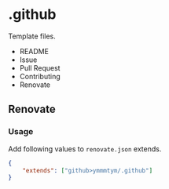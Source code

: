 # .github

Template files.

- README
- Issue
- Pull Request
- Contributing
- Renovate

## Renovate

### Usage

Add following values to `renovate.json` extends.

```json
{
    "extends": ["github>ymmmtym/.github"]
}

